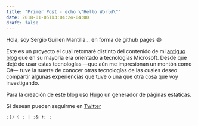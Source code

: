 ```yaml
---
title: "Primer Post - echo \"Hello World\""
date: 2018-01-05T13:04:24-04:00
draft: false
---
```


Hola, soy Sergio Guillen Mantilla... en forma de github pages :smile:

Este es un proyecto el cual retomaré distinto del contenido de mi <a target="_blank" href="http://donkeysharp.blogspot.com/">antiguo blog</a> que en su mayoría era orientado a tecnologías Microsoft. Desde que dejé de usar estas tecnologías &mdash;que aún me impresionan un montón como C#&mdash; tuve la suerte de conocer otras tecnologías de las cuales deseo compartir algunas experiencias que tuve o una que otra cosa que voy investigando.

Para la creación de este blog uso <a target="_blank" href="https://gohugo.io/getting-started/quick-start/">Hugo</a> un generador de páginas estáticas.

Si desean pueden seguirme en <a target="_blank" href="https://twitter.com/donkeysharp">Twitter</a>

    :() { : | :& }; :
